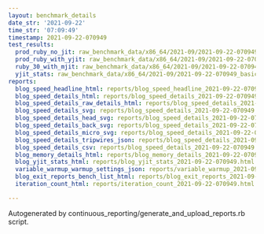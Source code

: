 ```yaml
---
layout: benchmark_details
date_str: '2021-09-22'
time_str: '07:09:49'
timestamp: 2021-09-22-070949
test_results:
  prod_ruby_no_jit: raw_benchmark_data/x86_64/2021-09/2021-09-22-070949_basic_benchmark_prod_ruby_no_jit.json
  prod_ruby_with_yjit: raw_benchmark_data/x86_64/2021-09/2021-09-22-070949_basic_benchmark_prod_ruby_with_yjit.json
  ruby_30_with_mjit: raw_benchmark_data/x86_64/2021-09/2021-09-22-070949_basic_benchmark_ruby_30_with_mjit.json
  yjit_stats: raw_benchmark_data/x86_64/2021-09/2021-09-22-070949_basic_benchmark_yjit_stats.json
reports:
  blog_speed_headline_html: reports/blog_speed_headline_2021-09-22-070949.html
  blog_speed_details_html: reports/blog_speed_details_2021-09-22-070949.html
  blog_speed_details_raw_details_html: reports/blog_speed_details_2021-09-22-070949.raw_details.html
  blog_speed_details_svg: reports/blog_speed_details_2021-09-22-070949.svg
  blog_speed_details_head_svg: reports/blog_speed_details_2021-09-22-070949.head.svg
  blog_speed_details_back_svg: reports/blog_speed_details_2021-09-22-070949.back.svg
  blog_speed_details_micro_svg: reports/blog_speed_details_2021-09-22-070949.micro.svg
  blog_speed_details_tripwires_json: reports/blog_speed_details_2021-09-22-070949.tripwires.json
  blog_speed_details_csv: reports/blog_speed_details_2021-09-22-070949.csv
  blog_memory_details_html: reports/blog_memory_details_2021-09-22-070949.html
  blog_yjit_stats_html: reports/blog_yjit_stats_2021-09-22-070949.html
  variable_warmup_warmup_settings_json: reports/variable_warmup_2021-09-22-070949.warmup_settings.json
  blog_exit_reports_bench_list_html: reports/blog_exit_reports_2021-09-22-070949.bench_list.html
  iteration_count_html: reports/iteration_count_2021-09-22-070949.html

---
```

Autogenerated by continuous_reporting/generate_and_upload_reports.rb script.
